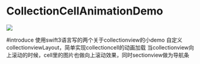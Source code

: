 # CollectionCellAnimationDemo

![](http://ww1.sinaimg.cn/mw690/937882b5gw1fbp3qw91t9g207z0efb2n.gif)

#introduce
使用swift3语言写的两个关于collectionview的小demo
自定义collectionviewLayout，简单实现collectioncell的动画加载
当collectionview向上滚动的时候，cell里的图片也做向上滚动效果，同时sectionview做为导航条
